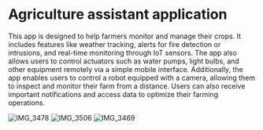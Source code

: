 # Agriculture assistant application
This app is designed to help farmers monitor and manage their crops. It includes features like weather tracking, alerts for fire detection or intrusions, and real-time monitoring through IoT sensors. The app also allows users to control actuators such as water pumps, light bulbs, and other equipment remotely via a simple mobile interface. Additionally, the app enables users to control a robot equipped with a camera, allowing them to inspect and monitor their farm from a distance. Users can also receive important notifications and access data to optimize their farming operations.


![IMG_3478](https://github.com/user-attachments/assets/7c0219f4-9fe8-4df0-a396-e08bd005f259)
![IMG_3506](https://github.com/user-attachments/assets/f56f17ba-75cb-49fb-af00-359dda6b83b6)
![IMG_3469](https://github.com/user-attachments/assets/e37c13f5-0557-4b8c-a469-caba5523b1c5)
